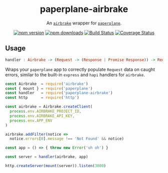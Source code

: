 <h1 align="center">
  paperplane-airbrake
</h1>
<p align="center">
  An <a href="https://github.com/airbrake/node-airbrake"><code>airbrake</code></a> wrapper for <a href="https://github.com/articulate/paperplane"><code>paperplane</code></a>.
</p>
<p align="center">
  <a href="https://www.npmjs.com/package/paperplane-airbrake"><img src="https://img.shields.io/npm/v/paperplane-airbrake.svg" alt="npm version" style="max-width:100%;"></a> <a href="https://www.npmjs.com/package/paperplane-airbrake"><img src="https://img.shields.io/npm/dm/paperplane-airbrake.svg" alt="npm downloads" style="max-width:100%;"></a> <a href="https://travis-ci.org/articulate/paperplane-airbrake"><img src="https://travis-ci.org/articulate/paperplane-airbrake.svg?branch=master" alt="Build Status" style="max-width:100%;"></a> <a href='https://coveralls.io/github/articulate/paperplane-airbrake?branch=v2'><img src='https://coveralls.io/repos/github/articulate/paperplane-airbrake/badge.svg?branch=v2' alt='Coverage Status' /></a>
</p>

## Usage

```haskell
handler : Airbrake -> (Request -> (Response | Promise Response)) -> Request -> Promise Response
```

Wraps your `paperplane` app to correctly populate `Request` data on caught errors, similar to the built-in `express` and `hapi` handlers for `airbrake`.

```js
const Airbrake  = require('airbrake')
const { mount } = require('paperplane')
const handler   = require('paperplane-airbrake')
const http      = require('http')

const airbrake = Airbrake.createClient(
  process.env.AIRBRAKE_PROJECT_ID,
  process.env.AIRBRAKE_API_KEY,
  process.env.APP_ENV
)

airbrake.addFilter(notice =>
  notice.errors[0].message !== 'Not Found' && notice)

const app = () => { throw new Error('uh oh') }

const server = handler(airbrake, app)

http.createServer(mount(server)).listen(3000)
```
